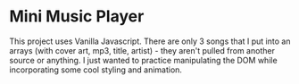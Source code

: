 # Mini Music Player
This project uses Vanilla Javascript. There are only 3 songs that I put into an arrays (with cover art, mp3, title, artist) - they aren't pulled from another source or anything. I just wanted to practice manipulating the DOM while incorporating some cool styling and animation.
